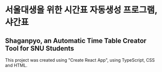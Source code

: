 # 서울대생을 위한 시간표 자동생성 프로그램, 샤간표
## Shaganpyo, an Automatic Time Table Creator Tool for SNU Students

This project was created using "Create React App", using TypeScript, CSS and HTML.

